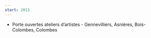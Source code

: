 ```yaml
---
start: 2013
---
```


- Porte ouvertes ateliers d’artistes - Gennevilliers, Asnières, Bois-Colombes, Colombes
